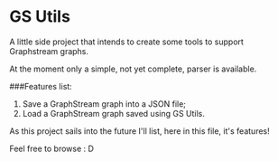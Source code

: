 # GS Utils

A little side project that intends to create some tools to support Graphstream graphs.

At the moment only a simple, not yet complete, parser is available.

###Features list:
1. Save a GraphStream graph into a JSON file;
2. Load a GraphStream graph saved using GS Utils.

As this project sails into the future I'll list, here in this file, it's features!

Feel free to browse : D
